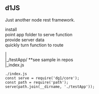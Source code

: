 ## d1JS
Just another node rest framework.<br />

install <br />
point app folder to serve function<br />
provide server data<br />
quickly turn function to route<br />

|<br />
|_/testApp/ **see sample in repos<br />
|_index.js<br />
```
./index.js
const serve = require('dg1/core');
const path = require('path');
serve(path.join(__dirname, './testApp'));
```